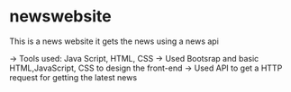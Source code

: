 # newswebsite
This is a news website it gets the news using a news api


-> Tools used: Java Script, HTML, CSS
-> Used Bootsrap and basic HTML,JavaScript, CSS to design the front-end
-> Used API to get a HTTP request for getting the latest news

